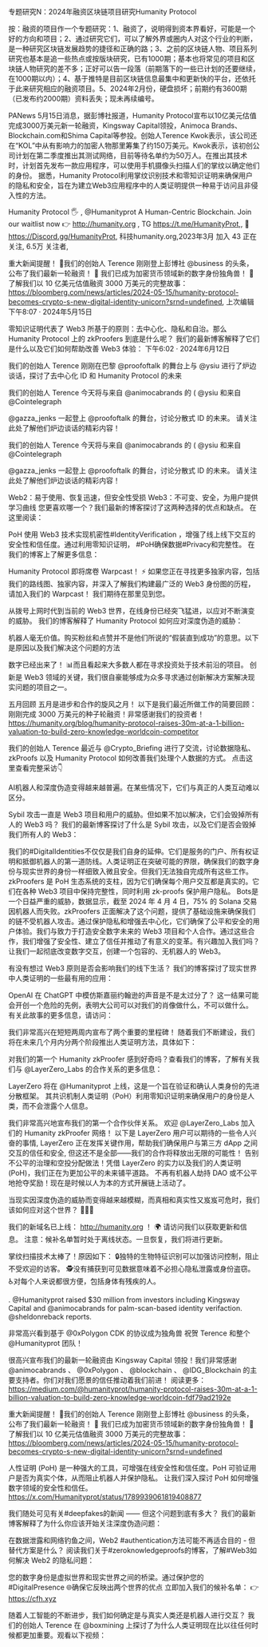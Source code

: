 专题研究N：2024年融资区块链项目研究Humanity Protocol


按：融资的项目作一个专题研究：1、融资了，说明得到资本界看好，可能是一个好的方向和项目；2、通过研究它们，可以了解外界或圈内人对这个行业的判断，是一种研究区块链发展趋势的捷径和正确的路；3、之前的区块链人物、项目系列研究也基本是追一些热点或按版块研究，已有1000期；基本也将常见的项目和区块链人物研究的差不多；正好可以告一段落（前期落下的一些已计划的还要继续，在1000期以内）；4、基于推特是目前区块链信息最集中和更新快的平台，还依托于此来研究相应的融资项目。5、2024年2月份，硬盘损坏；前期约有3600期（已发布约2000期）资料丢失；现未再续编号。

PANews 5月15日消息，据彭博社报道，Humanity Protocol宣布以10亿美元估值完成3000万美元新一轮融资，Kingsway Capital领投，Animoca Brands、Blockchain.com和Shima Capital等参投。创始人Terence Kwok表示，该公司还在“KOL”中从有影响力的加密人物那里筹集了约150万美元。Kwok表示，该初创公司计划在第二季度推出其测试网络，目前等待名单约为50万人。在推出其技术时，计划首先发布一款应用程序，可以使用手机摄像头扫描人们的掌纹以确定他们的身份。
据悉，Humanity Protocol利用掌纹识别技术和零知识证明来确保用户的隐私和安全，旨在为建立Web3应用程序中的人类证明提供一种易于访问且非侵入性的方法。

Humanity Protocol 🖐️
,
@Humanityprot
A Human-Centric Blockchain. Join our waitlist now 👉 http://humanity.org
,
TG https://t.me/HumanityProt,,
👾 https://Discord.gg/HumanityProt,
科技humanity.org,2023年3月 加入
43 正在关注,
6.5万 关注者,

重大新闻提醒！ 🚀我们的创始人 Terence 刚刚登上彭博社
@business
的头条，公布了我们最新一轮融资！ 🌟
我们已成为加密货币领域新的数字身份独角兽！ 🦄
了解我们以 10 亿美元估值融资 3000 万美元的完整故事： https://bloomberg.com/news/articles/2024-05-15/humanity-protocol-becomes-crypto-s-new-digital-identity-unicorn?srnd=undefined,
上次编辑
下午8:07 · 2024年5月15日

零知识证明代表了 Web3 所基于的原则：去中心化、隐私和自治。那么 Humanity Protocol 上的 zkProofers 到底是什么呢？
我们的最新博客解释了它们是什么以及它们如何帮助改善 Web3 体验：
下午6:02 · 2024年6月12日

我们的创始人 Terence 刚刚在巴黎
@proofoftalk
的舞台上与
@ysiu
进行了炉边谈话，探讨了去中心化 ID 和 Humanity Protocol 的未来

我们的创始人 Terence 今天将与来自
@animocabrands
的 ( 
@ysiu
和来自
@Cointelegraph
 
@gazza_jenks
一起登上
@proofoftalk
的舞台，讨论分散式 ID 的未来。
请关注此处了解他们炉边谈话的精彩内容！

我们的创始人 Terence 今天将与来自
@animocabrands
的 ( 
@ysiu
和来自
@Cointelegraph

@gazza_jenks
一起登上
@proofoftalk
的舞台，讨论分散式 ID 的未来。
请关注此处了解他们炉边谈话的精彩内容！

Web2：易于使用、恢复迅速，但安全性受损
Web3：不可变、安全，为用户提供学习曲线
您更喜欢哪一个？我们最新的博客探讨了这两种选择的优点和缺点。
在这里阅读：

PoH 使用 Web3 技术实现机密性#IdentityVerification ，增强了线上线下交互的安全性和信任度。通过利用零知识证明， #PoH确保数据#Privacy和完整性。
在我们的博客上了解更多信息：

Humanity Protocol 即将席卷 Warpcast！ ⚡
如果您正在寻找更多独家内容，包括我们的路线图、独家内容，并深入了解我们构建最广泛的 Web3 身份图的历程，请加入我们的 Warpcast！
我们期待在那里见到您。

从拨号上网时代到当前的 Web3 世界，在线身份已经突飞猛进，以应对不断演变的威胁。
我们的博客解释了 Humanity Protocol 如何应对深度伪造的威胁：

机器人毫无价值。购买粉丝和点赞并不是他们所说的“假装直到成功”的意思。以下是原因以及我们解决这个问题的方法

数字已经出来了！ 📊而且看起来大多数人都在寻求投资处于技术前沿的项目。
创新是 Web3 领域的关键，我们很自豪能够成为众多寻求通过创新解决方案解决现实问题的项目之一。

五月回顾
五月是进步和合作的旋风之月！
以下是我们最近所做工作的简要回顾：
刚刚完成 3000 万美元的种子轮融资！非常感谢我们的投资者！
https://humanity.org/blog/humanity-protocol-raises-30m-at-a-1-billion-valuation-to-build-zero-knowledge-worldcoin-competitor

我们的创始人 Terence 最近与
@Crypto_Briefing
进行了交流，讨论数据隐私、zkProofs 以及 Humanity Protocol 如何改善我们处理个人数据的方式。
点击这里查看完整采访👇

AI机器人和深度伪造变得越来越普遍。在某些情况下，它们与真正的人类互动难以区分。

Sybil 攻击一直是 Web3 项目和用户的威胁。但如果不加以解决，它们会毁掉所有人的 Web3 吗？
我们的最新博客探讨了什么是 Sybil 攻击，以及它们是否会毁掉我们所有人的 Web3：

我们的#DigitalIdentities不仅仅是我们自身的延伸。它们是服务的门户、所有权证明和抵御机器人的第一道防线。人类证明正在突破可能的界限，确保我们的数字身份与现实世界的身份一样细致入微且安全。但我们无法独自完成所有这些工作。zkProofers 是 PoH 生态系统的支柱，因为它们确保每个用户交互都是真实的。它们在各种 Web3 项目中保持完整性，同时利用 zk-proofs 保护用户隐私。 Bots是一个日益严重的威胁，数据显示，截至 2024 年 4 月 4 日，75% 的 Solana 交易因机器人而失败。zkProofers 正面解决了这个问题，提供了基础设施来确保我们的链不受机器人攻击。通过保护隐私和增强去中心化，它们确保了公平和安全的用户体验。我们与致力于打造安全数字未来的 Web3 项目和个人合作。通过这些合作，我们增强了安全性、建立了信任并推动了有意义的变革。有兴趣加入我们吗？让我们一起彻底改变数字交互，创建一个包容的、无机器人的 Web3。

有没有想过 Web3 原则是否会影响我们的线下生活？
我们的博客探讨了现实世界中人类证明的一些最有用的应用：

OpenAI 在 ChatGPT 中模仿斯嘉丽约翰逊的声音是不是太过分了？
这一结果可能会开创一个危险的先例，表明大公司可以对我们的肖像做什么，不可以做什么。
有关此故事的更多信息，请访问：

我们非常高兴在短短两周内宣布了两个重要的里程碑！
随着我们不断建设，我们将在未来几个月内分两个阶段推出人类证明方法，具体如下：

对我们的第一个 Humanity zkProofer 感到好奇吗？查看我们的博客，了解有关我们与
@LayerZero_Labs
的合作关系的更多信息：

LayerZero 将在
@Humanityprot
上线，这是一个旨在验证和确认人类身份的先进分散框架。
其共识机制人类证明（PoH）利用零知识证明来确保用户的身份是人类，而不会泄露个人信息。

我们非常高兴地宣布我们的第一个合作伙伴关系。
欢迎
@LayerZero_Labs
加入们的 Humanity zkProofer 网络！
以下是 LayerZero 用户可以期待的一些令人兴奋的事情,
LayerZero 正在发挥关键作用，帮助我们确保用户与第三方 dApp 之间交互的信任和安全,
但这还不是全部——我们的合作将释放出无限的可能性！
告别不公平的治理和空投分配做法！凭借 LayerZero 的实力以及我们的人类证明 (PoH)，我们正在为更加公平的未来铺平道路。
不再有机器人劫持 DAO 或不公平地抢夺奖励！现在是时候以人为本的方式开展链上活动了。

当现实因深度伪造的威胁而变得越来越模糊，而真相和真实性又岌岌可危时，我们该如何应对这个世界？ 🤔🕵️‍♂️

我们的新域名已上线： http://humanity.org ！ 🌍
请访问我们以获取更新和信息。
注意：候补名单暂时处于离线状态。一旦恢复，我们将进行更新。

掌纹扫描技术太棒了！原因如下：
🔒独特的生物特征识别可以加强访问控制，阻止不受欢迎的访客。
🕵️没有捕获到可见数据意味着不必担心隐私泄露或身份盗窃。
♿️对每个人来说都很方便，包括身体有残疾的人。

.
@Humanityprot
 raised $30 million from investors including Kingsway Capital and 
@animocabrands
 for palm-scan-based identity verifaction.
@sheldonreback
 reports.

非常高兴看到基于
@0xPolygon
 CDK 的协议成为独角兽
祝贺 Terence 和整个
@Humanityprot
团队！

很高兴宣布我们的最新一轮融资由 Kingsway Capital 领投！我们非常感谢
@animocabrands
 、 
@0xPolygon
 、 
@blockchain
 、 
@IDG_Blockchain
的主要支持者。你们对我们愿景的信任推动着我们前进！
阅读更多： https://medium.com/@humanityprot/humanity-protocol-raises-30m-at-a-1-billion-valuation-to-build-zero-knowledge-worldcoin-fdf79ad2192e

重大新闻提醒！ 🚀我们的创始人 Terence 刚刚登上彭博社
@business
的头条，公布了我们最新一轮融资！ 🌟
我们已成为加密货币领域新的数字身份独角兽！ 🦄
了解我们以 10 亿美元估值融资 3000 万美元的完整故事： https://bloomberg.com/news/articles/2024-05-15/humanity-protocol-becomes-crypto-s-new-digital-identity-unicorn?srnd=undefined

人性证明 (PoH) 是一种强大的工具，可增强在线安全性和信任度。PoH 可验证用户是否为真实个体，从而阻止机器人并保护隐私。
让我们深入探讨 PoH 如何增强数字领域的安全性和信任。
https://x.com/Humanityprot/status/1789939061819408877

我们随处可见有关#deepfakes的新闻 —— 但这个问题到底有多大？
我们的最新博客解释了为什么你应该开始关注深度伪造问题：

在数据泄露和网络钓鱼之间，Web2 #authentication方法可能不再适合目的 - 但替代方案是什么？
阅读我们关于#zeroknowledgeproofs的博客，了解#Web3如何解决 Web2 的隐私问题：

您的数字身份是虚拟世界和现实世界之间的桥梁。通过保护您的#DigitalPresence 🌐确保它反映出两个世界的优点
立即加入我们的候补名单： 👉 https://cfh.xyz

随着人工智能的不断进步，我们如何确定是与真实人类还是机器人进行交互？
我们的创始人 Terence 在
@boxmining
上探讨了为什么人类证明现在比以往任何时候都更加重要。观看以下视频：